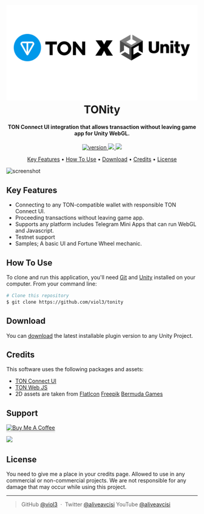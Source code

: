 
<h1 align="center">
  <br>
  <a href="#"><img src="https://raw.githubusercontent.com/viol3/tonity/main/Assets/TONity/Textures/tonity.png" alt="TONity" width="512"></a>
  <br>
  TONity
  <br>
</h1>

<h4 align="center">TON Connect UI integration that allows transaction without leaving game app for Unity WebGL.</h4>

<p align="center">
   <a href="#">
    <img src="https://img.shields.io/badge/version-0.0.1-green" alt="version">
  </a>
  <a href="https://tonviewer.com/EQDDDTtu2nTIUK_uhVnXm8iacrZtIQNFH6OOToC4qJgP7yrj">
    <img src="https://img.shields.io/badge/$-donate-blue">
  </a>
  <a href="https://unity.com/releases/editor/archive">
    <img src="https://img.shields.io/badge/unity-2022.3.55f1-white">
  </a>
</p>

<p align="center">
  <a href="#key-features">Key Features</a> •
  <a href="#how-to-use">How To Use</a> •
  <a href="#download">Download</a> •
  <a href="#credits">Credits</a> •
  <a href="#license">License</a>
</p>

![screenshot](https://raw.githubusercontent.com/viol3/tonity/main/tonity_ss.gif)

## Key Features

* Connecting to any TON-compatible wallet with responsible TON Connect UI.
* Proceeding transactions without leaving game app.
* Supports any platform includes Telegram Mini Apps that can run WebGL and Javascript.
* Testnet support
* Samples; A basic UI and Fortune Wheel mechanic.

## How To Use

To clone and run this application, you'll need [Git](https://git-scm.com) and [Unity](https://unity.com/releases/editor/archive) installed on your computer. From your command line:

```bash
# Clone this repository
$ git clone https://github.com/viol3/tonity

```

## Download

You can [download](https://github.com/viol3/tonity/releases/tag/v0.0.1) the latest installable plugin version to any Unity Project.


## Credits

This software uses the following packages and assets:

- [TON Connect UI](https://www.npmjs.com/package/@tonconnect/ui)
- [TON Web JS](https://github.com/toncenter/tonweb)
- 2D assets are taken from [FlatIcon](flaticon.com) [Freepik](freepik.com) [Bermuda Games](bermuda.gs)


## Support

<a href="https://buymeacoffee.com/aliveavcisi" target="_blank"><img src="https://www.buymeacoffee.com/assets/img/custom_images/purple_img.png" alt="Buy Me A Coffee" style="height: 41px !important;width: 174px !important;box-shadow: 0px 3px 2px 0px rgba(190, 190, 190, 0.5) !important;-webkit-box-shadow: 0px 3px 2px 0px rgba(190, 190, 190, 0.5) !important;" ></a>

<a href="https://tonviewer.com/EQDDDTtu2nTIUK_uhVnXm8iacrZtIQNFH6OOToC4qJgP7yrj">
    <img src="https://img.shields.io/badge/$-donate-blue">
  </a>

## License

You need to give me a place in your credits page. Allowed to use in any commercial or non-commercial projects. We are not responsible for any damage that may occur while using this project.

---

> GitHub [@viol3](https://github.com/viol3) &nbsp;&middot;&nbsp;
> Twitter [@aliveavcisi](https://x.com/aliveavcisi)
> YouTube [@aliveavcisi](https://www.youtube.com/@aliveavcisi)

